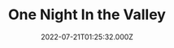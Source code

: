 ---
collection_archive: false
collection_awards: []
collection_category:
  - Color
  - Conceptual
  - Environments
collection_content: 
collection_cover: https://d1sf55qlb7p6hz.cloudfront.net/2022-08_horizontal-covers-12.jpg
collection_cover_mobile: https://d1sf55qlb7p6hz.cloudfront.net/2022-08_vertical-covers-10.jpg
collection_description: >-
  A collection of images from a scouting exercise for a collaborative project
  with Shane Griffin.
collection_description_alignment: center
collection_exhibition: []
collection_filter: Personal
collection_hidden: false
collection_meta: 
collection_meta_2: ""
collection_press: []
collection_preview:
  - https://d1sf55qlb7p6hz.cloudfront.net/4x3-valley-2.jpg
  - https://d1sf55qlb7p6hz.cloudfront.net/4x3-valley-1.jpg
  - https://d1sf55qlb7p6hz.cloudfront.net/4x3-valley-3.jpg
  - https://d1sf55qlb7p6hz.cloudfront.net/4x3-valley-4.jpg
cover_image: 
date: 2022-07-21T01:25:32.000Z
hide_footer: true 
navigation_theme: white
px_extra: true
row_alignment: between
slug: valley
theme_color: "#F3CCCC"
theme_color_all_works: 
title: One Night In the Valley
seo:
  meta_description: 
  meta_title: 
collection_blocks:
  - _bookshop_name: collections/media-row-start
    row_alignment: between
  - _bookshop_name: collections/media-element
    align_y:  
    caption: 
    color: "#C2A282"
    image:  https://d1sf55qlb7p6hz.cloudfront.net/rieser-valley-1.jpg
    margin_left: '25'
    margin_right: 0
    margin_y: '100'
    width: '60'
  - _bookshop_name: collections/media-row
    row_alignment: between
  - _bookshop_name: collections/media-element
    align_y:  
    caption: 
    color: "#DFEBEF"
    image:  https://d1sf55qlb7p6hz.cloudfront.net/rieser-valley-2.jpg
    margin_left: '15'
    margin_right: 0
    margin_y: '500'
    width: '33'
  - _bookshop_name: collections/media-element
    align_y: start
    caption: 
    color: "#CDB882"
    image:  https://d1sf55qlb7p6hz.cloudfront.net/rieser-valley-3.jpg
    margin_left: 0
    margin_right: 0
    margin_y: '100'
    width: '33'
  - _bookshop_name: collections/media-row
    row_alignment: between
  - _bookshop_name: collections/media-element
    align_y:  
    caption: 
    color: "#D8A6C7"
    image:  https://d1sf55qlb7p6hz.cloudfront.net/rieser-valley-4.jpg
    margin_left: '5'
    margin_right: 0
    margin_y: '100'
    width: '20'
  - _bookshop_name: collections/media-element
    align_y:  
    caption: 
    color: "#EEDDDD"
    image:  https://d1sf55qlb7p6hz.cloudfront.net/rieser-valley-5.jpg
    margin_left: 0
    margin_right: '30'
    margin_y: '300'
    width: '40'
  - _bookshop_name: collections/media-row
    row_alignment: between
  - _bookshop_name: collections/media-element
    align_y:  
    caption: 
    color: "#CFC78C"
    image:  https://d1sf55qlb7p6hz.cloudfront.net/rieser-valley-7.jpg
    margin_left: '60'
    margin_right: 0
    margin_y: '100'
    width: '33'
  - _bookshop_name: collections/media-row
    row_alignment: between
  - _bookshop_name: collections/media-element
    align_y:  
    caption: 
    color: "#F1B88C"
    image:  https://d1sf55qlb7p6hz.cloudfront.net/rieser-valley-6.jpg
    margin_left: '15'
    margin_right: 0
    margin_y: '100'
    width: '70'
  - _bookshop_name: collections/media-row-end
---